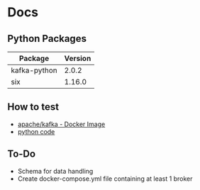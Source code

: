# Docs
## Python Packages
| Package       | Version |
|---------------|---------|
| kafka-python  | 2.0.2   |
| six           | 1.16.0  |
## How to test
 - [apache/kafka - Docker Image](https://hub.docker.com/r/apache/kafka)
 - [python code](https://needablackcoffee.medium.com/learn-apache-kafka-with-these-python-examples-454b5275109e)
## To-Do
 - Schema for data handling
 - Create docker-compose.yml file containing at least 1 broker